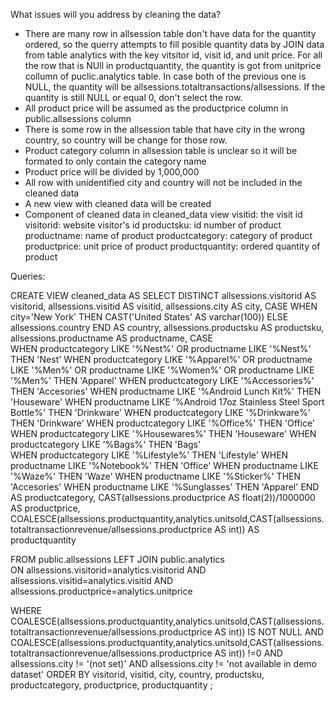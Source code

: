 What issues will you address by cleaning the data?

-	There are many row in allsession table don't have data for the quantity ordered, so the querry attempts to fill posible quantity data by JOIN data from table analytics with the key vitsitor id, visit id, and unit price. For all the row that is NUll in productquantity, the quantity is got from unitprice collumn of puclic.analytics table.	In case both of the previous one is NULL, the quantity will be allsessions.totaltransactions/allsessions.	If the quantity is still NULL or equal 0, don't select the row.
-	All product price will be assumed as the productprice column in public.allsessions column
-	There is some row in the allsession table that have city in the wrong country, so country will be change for those row.
-	Product category column in allsession table is unclear so it will be formated to only contain the category name
-	Product price will be divided by 1,000,000
-	All row with unidentified city and country will not be included in the cleaned data
-	A new view with cleaned data will be created
-	Component of cleaned data in cleaned_data view
	visitid: the visit id
	visitorid: website visitor's id
	productsku: id number of product
	productname: name of product
	productcategory: category of product
	productprice:	unit price of product
	productquantity: ordered quantity of product

Queries:

CREATE	VIEW	cleaned_data	AS
SELECT 	DISTINCT	allsessions.visitorid	AS	visitorid,
					allsessions.visitid	AS	visitid,
					allsessions.city	AS	city,
					CASE
						WHEN	city='New York'	THEN	CAST('United States' AS varchar(100))
						ELSE	allsessions.country	
					END	AS	country,
					allsessions.productsku AS	productsku,
					allsessions.productname AS	productname,
					CASE	
					WHEN	productcategory	LIKE	'%Nest%'	OR	productname	LIKE	'%Nest%'	THEN	'Nest'
					WHEN	productcategory	LIKE	'%Apparel%'	OR	productname	LIKE	'%Men%'	
											OR	productname	LIKE	'%Women%'
											OR	productname	LIKE	'%Men%'		THEN	'Apparel'
					WHEN	productcategory	LIKE	'%Accessories%'	THEN	'Accesories'
					WHEN	productname	LIKE	'%Android Lunch Kit%'	THEN	'Houseware'
					WHEN	productname	LIKE	'%Android 17oz Stainless Steel Sport Bottle%'	THEN	'Drinkware'
					WHEN	productcategory	LIKE	'%Drinkware%'	THEN	'Drinkware'
					WHEN	productcategory	LIKE	'%Office%'	THEN	'Office'
					WHEN	productcategory	LIKE	'%Housewares%'	THEN	'Houseware'
					WHEN	productcategory	LIKE	'%Bags%'	THEN	'Bags'	
					WHEN	productcategory	LIKE	'%Lifestyle%'	THEN	'Lifestyle'	
					WHEN	productname	LIKE	'%Notebook%'	THEN	'Office'
					WHEN	productname	LIKE	'%Waze%'	THEN	'Waze'
					WHEN	productname	LIKE	'%Sticker%'	THEN	'Accesories'
					WHEN	productname	LIKE	'%Sunglasses'	THEN	'Apparel'
					END	AS	productcategory,
					CAST(allsessions.productprice AS	float(2))/1000000 AS	productprice,
					COALESCE(allsessions.productquantity,analytics.unitsold,CAST(allsessions.totaltransactionrevenue/allsessions.productprice	AS	int))	AS	productquantity
		
FROM	public.allsessions
LEFT	JOIN	public.analytics	
	ON	allsessions.visitorid=analytics.visitorid
	AND	allsessions.visitid=analytics.visitid
	AND	allsessions.productprice=analytics.unitprice
	
WHERE	COALESCE(allsessions.productquantity,analytics.unitsold,CAST(allsessions.totaltransactionrevenue/allsessions.productprice	AS	int)) IS NOT NULL
		AND	COALESCE(allsessions.productquantity,analytics.unitsold,CAST(allsessions.totaltransactionrevenue/allsessions.productprice	AS	int)) !=0
		AND	allsessions.city != '(not set)'
		AND	allsessions.city !=	'not available in demo dataset'
ORDER BY			visitorid,
					visitid,
					city,
					country,
					productsku,
					productcategory,
					productprice,
					productquantity
;